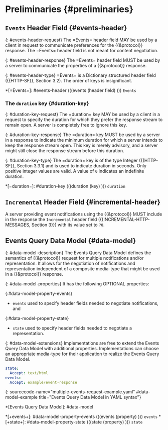 # Preliminaries {#preliminaries}

## `Events` Header Field {#events-header}

{: #events-header-request}
The =Events= header field MAY be used by a client in request to communicate preferences for the {{&protocol}} response. The =Events= header field is not meant for content negotiation.

{: #events-header-response}
The =Events= header field MUST be used by a server to communicate the properties of a {{&protocol}} response.

{: #events-header-type}
=Events= is a Dictionary structured header field ({{HTTP-SF}}, Section 3.2). The order of keys is insignificant.

*[=Events=]: #events-header (((events (header field) ))) `Events`

### The `duration` key {#duration-key}

{: #duration-key-request}
The =duration= key MAY be used by a client in a request to specify the duration for which they prefer the response stream to remain open. A server is completely free to ignore this key.

{: #duration-key-response}
The =duration= key MUST be used by a server in a response to indicate the minimum duration for which a server intends to keep the response stream open. This key is merely advisory, and a server might still close the response stream before this duration.

{: #duration-key-type}
The =duration= key is of the type Integer ({{HTTP-SF}}, Section 3.3.1) and is used to indicate duration in seconds. Only positive integer values are valid. A value of `0` indicates an indefinite duration.

*[=duration=]: #duration-key (((duration (key) ))) `duration`

## `Incremental` Header Field {#incremental-header}

A server providing event notifications using the {{&protocol}} MUST include in the response the `Incremental` header field ({{INCREMENTAL-HTTP-MESSAGES, Section 3}}) with its value set to `?0`.

## Events Query Data Model {#data-model}

{: #data-model-description}
The Events Query Data Model defines the semantics of {{&protocol}} request for multiple notifications and/or representation. It allows for the negotiation of notifications and representation independent of a composite media-type that might be used in a {{&protocol}} response.

{: #data-model-properties}
It has the following OPTIONAL properties:

{:#data-model-property-events}
+ `events` used to specify header fields needed to negotiate notifications, and

{:#data-model-property-state}
+ `state` used to specify header fields needed to negotiate a representation.

{: #data-model-extensions}
Implementations are free to extend the Events Query Data Model with additional properties. Implementations can choose an appropriate media-type for their application to realize the Events Query Data Model.

~~~ yaml
state:
  Accept: text/html
events:
  Accept: example/event-response
~~~
{: sourcecode-name="multiple-events-request-example.yaml" #data-model-example title="Events Query Data Model in YAML syntax"}

*[Events Query Data Model]: #data-model

*[+events+]: #data-model-property-events (((events (property) ))) `events`
*[+state+]: #data-model-property-state (((state (property) ))) `state`
